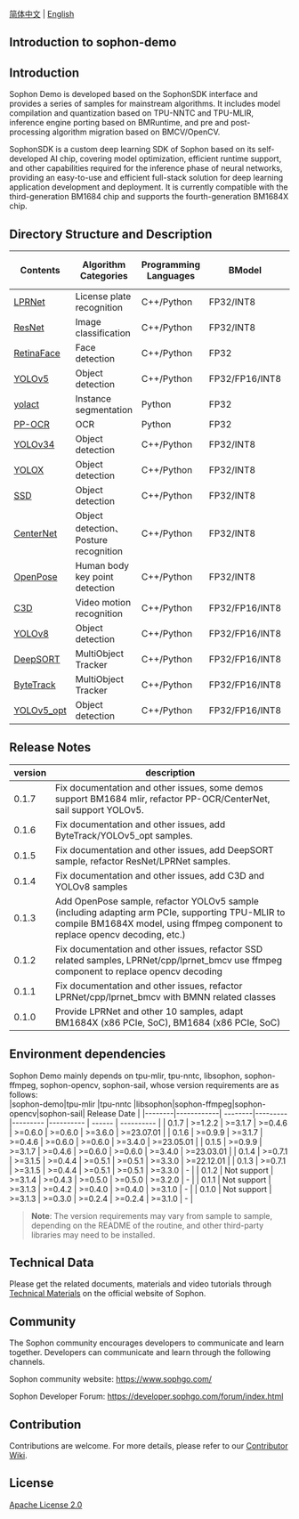 [简体中文](./README.md) | [English](./README_EN.md)

## Introduction to sophon-demo

## Introduction
Sophon Demo is developed based on the SophonSDK interface and provides a series of samples for mainstream algorithms. It includes model compilation and quantization based on TPU-NNTC and TPU-MLIR, inference engine porting based on BMRuntime, and pre and post-processing algorithm migration based on BMCV/OpenCV.

SophonSDK is a custom deep learning SDK of Sophon based on its self-developed AI chip, covering model optimization, efficient runtime support, and other capabilities required for the inference phase of neural networks, providing an easy-to-use and efficient full-stack solution for deep learning application development and deployment. It is currently compatible with the third-generation BM1684 chip and supports the fourth-generation BM1684X chip.

## Directory Structure and Description
| Contents | Algorithm Categories | Programming Languages | BModel | Multi-batch Support | Preprocessing Libraries |
|---|---|---|---|---|---|
| [LPRNet](./sample/LPRNet/README.md) | License plate recognition | C++/Python | FP32/INT8 | YES | BMCV/OpenCV |
| [ResNet](./sample/ResNet/README.md) | Image classification | C++/Python | FP32/INT8 | YES | BMCV/OpenCV |
| [RetinaFace](./sample/RetinaFace/README.md) | Face detection | C++/Python | FP32 | YES | BMCV/OpenCV |
| [YOLOv5](./sample/YOLOv5/README.md) | Object detection | C++/Python | FP32/FP16/INT8 | YES | BMCV/OpenCV |
| [yolact](./sample/yolact/README.md) | Instance segmentation | Python | FP32 | YES | BMCV/OpenCV |
| [PP-OCR](./sample/PP-OCR/README.md) | OCR | Python | FP32 | YES | OpenCV |
| [YOLOv34](./sample/YOLOv34/README.md) | Object detection | C++/Python | FP32/INT8 | NO | BMCV/OpenCV |
| [YOLOX](./sample/YOLOX/README.md) | Object detection | C++/Python | FP32/INT8 | YES | BMCV/OpenCV |
| [SSD](./sample/SSD/README.md) | Object detection | C++/Python | FP32/INT8 | YES | BMCV/OpenCV |
| [CenterNet](./sample/CenterNet/README.md) | Object detection、Posture recognition | C++/Python | FP32/INT8 | YES | BMCV |
| [OpenPose](./sample/OpenPose/README.md) | Human body key point detection | C++/Python | FP32/INT8 | YES | BMCV/OpenCV |
| [C3D](./sample/C3D/README.md) | Video motion recognition | C++/Python | FP32/FP16/INT8 | YES | BMCV/OpenCV |
| [YOLOv8](./sample/YOLOv8/README.md) | Object detection | C++/Python | FP32/FP16/INT8 | YES | BMCV/OpenCV |
| [DeepSORT](./sample/DeepSORT/README.md) | MultiObject Tracker | C++/Python | FP32/FP16/INT8 | YES | BMCV/OpenCV |
| [ByteTrack](./sample/ByteTrack/README.md) | MultiObject Tracker | C++/Python | FP32/FP16/INT8 | YES | BMCV/OpenCV |
| [YOLOv5_opt](./sample/YOLOv5_opt/README.md) | Object detection | C++/Python | FP32/FP16/INT8 | YES | BMCV|

## Release Notes
| version | description | 
|---|---|
| 0.1.7	 | Fix documentation and other issues, some demos support BM1684 mlir, refactor PP-OCR/CenterNet, sail support YOLOv5. |
| 0.1.6	 | Fix documentation and other issues, add ByteTrack/YOLOv5_opt samples. |
| 0.1.5	 | Fix documentation and other issues, add DeepSORT sample, refactor ResNet/LPRNet samples. |
| 0.1.4 | Fix documentation and other issues, add C3D and YOLOv8 samples |
| 0.1.3 | Add OpenPose sample, refactor YOLOv5 sample (including adapting arm PCIe, supporting TPU-MLIR to compile BM1684X model, using ffmpeg component to replace opencv decoding, etc.) |
| 0.1.2 | Fix documentation and other issues, refactor SSD related samples, LPRNet/cpp/lprnet_bmcv use ffmpeg component to replace opencv decoding |
| 0.1.1 | Fix documentation and other issues, refactor LPRNet/cpp/lprnet_bmcv with BMNN related classes | 0.1.0 | Fix documentation and other issues, refactor LPRNet/cpp/lprnet_bmcv with BMNN related classes.
| 0.1.0 | Provide LPRNet and other 10 samples, adapt BM1684X (x86 PCIe, SoC), BM1684 (x86 PCIe, SoC) |

## Environment dependencies
Sophon Demo mainly depends on tpu-mlir, tpu-nntc, libsophon, sophon-ffmpeg, sophon-opencv, sophon-sail, whose version requirements are as follows:  
|sophon-demo|tpu-mlir |tpu-nntc |libsophon|sophon-ffmpeg|sophon-opencv|sophon-sail| Release Date |
|--------|------------| --------|---------|---------    |----------   | ------ | ----------    |
| 0.1.7 | >=1.2.2   | >=3.1.7 | >=0.4.6 | >=0.6.0     | >=0.6.0    | >=3.6.0   |  >=23.07.01 |
| 0.1.6 | >=0.9.9     | >=3.1.7 | >=0.4.6 | >=0.6.0     | >=0.6.0    | >=3.4.0 |  >=23.05.01 |
| 0.1.5 | >=0.9.9     | >=3.1.7 | >=0.4.6 | >=0.6.0     | >=0.6.0    | >=3.4.0 |  >=23.03.01 |
| 0.1.4 | >=0.7.1     | >=3.1.5 | >=0.4.4 | >=0.5.1     | >=0.5.1    | >=3.3.0 |  >=22.12.01 |
| 0.1.3 | >=0.7.1     | >=3.1.5 | >=0.4.4 | >=0.5.1     | >=0.5.1    | >=3.3.0 |    -        |
| 0.1.2 | Not support | >=3.1.4 | >=0.4.3 | >=0.5.0     | >=0.5.0    | >=3.2.0 |    -        |
| 0.1.1 | Not support | >=3.1.3 | >=0.4.2 | >=0.4.0     | >=0.4.0    | >=3.1.0 |    -        |
| 0.1.0 | Not support | >=3.1.3 | >=0.3.0 | >=0.2.4     | >=0.2.4    | >=3.1.0 |    -        |
> **Note**: The version requirements may vary from sample to sample, depending on the README of the routine, and other third-party libraries may need to be installed.

## Technical Data

Please get the related documents, materials and video tutorials through [Technical Materials](https://developer.sophgo.com/site/index.html) on the official website of Sophon.

## Community

The Sophon community encourages developers to communicate and learn together. Developers can communicate and learn through the following channels.

Sophon community website: https://www.sophgo.com/

Sophon Developer Forum: https://developer.sophgo.com/forum/index.html


## Contribution

Contributions are welcome. For more details, please refer to our [Contributor Wiki](./CONTRIBUTING_EN.md).

## License
[Apache License 2.0](./LICENSE)